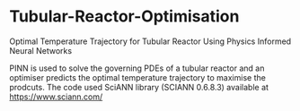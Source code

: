# Tubular-Reactor-Optimisation
Optimal Temperature Trajectory for Tubular Reactor Using Physics Informed Neural Networks

PINN is used to solve the governing PDEs of a tubular reactor and an optimiser predicts the optimal temperature trajectory to maximise the prodcuts.
The code used SciANN library (SCIANN 0.6.8.3) available at https://www.sciann.com/ 

